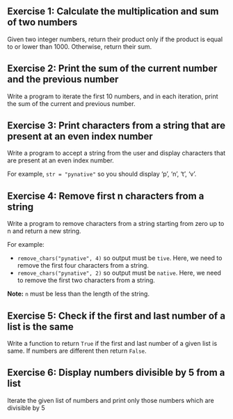 ## Exercise 1: Calculate the multiplication and sum of two numbers
Given two integer numbers, return their product only if the product is equal to or lower than 1000. Otherwise, return their sum.

## Exercise 2: Print the sum of the current number and the previous number
Write a program to iterate the first 10 numbers, and in each iteration, print the sum of the current and previous number.

## Exercise 3: Print characters from a string that are present at an even index number
Write a program to accept a string from the user and display characters that are present at an even index number.

For example, ```str = "pynative"``` so you should display ‘p’, ‘n’, ‘t’, ‘v’.

## Exercise 4: Remove first n characters from a string
Write a program to remove characters from a string starting from zero up to n and return a new string.

For example:

* ```remove_chars("pynative", 4)``` so output must be ```tive```. Here, we need to remove the first four characters from a string.
* ```remove_chars("pynative", 2)``` so output must be ```native```. Here, we need to remove the first two characters from a string.

__Note:__ ```n``` must be less than the length of the string.

## Exercise 5: Check if the first and last number of a list is the same
Write a function to return ```True``` if the first and last number of a given list is same. If numbers are different then return ```False```.

## Exercise 6: Display numbers divisible by 5 from a list
Iterate the given list of numbers and print only those numbers which are divisible by 5
